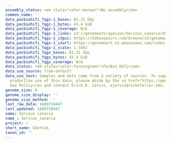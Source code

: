 ```yaml
---
assembly_status: <em style="color:maroon">No assembly</em>
common_name: ''
data_pacbiohifi_fqgz-1_bases: 81.31 Gbp
data_pacbiohifi_fqgz-1_bytes: 43.4 GiB
data_pacbiohifi_fqgz-1_coverage: N/A
data_pacbiohifi_fqgz-1_links: s3://genomeark/species/Serinus_canaria/bSerCan1/genomic_data/pacbio_hifi/<br>
data_pacbiohifi_fqgz-1_s3gui: https://42basepairs.com/browse/s3/genomeark/species/Serinus_canaria/bSerCan1/genomic_data/pacbio_hifi/
data_pacbiohifi_fqgz-1_s3url: https://genomeark.s3.amazonaws.com/index.html?prefix=species/Serinus_canaria/bSerCan1/genomic_data/pacbio_hifi/
data_pacbiohifi_fqgz-1_scale: 1.7463
data_pacbiohifi_fqgz_bases: 81.31 Gbp
data_pacbiohifi_fqgz_bytes: 43.4 GiB
data_pacbiohifi_fqgz_coverage: N/A
data_status: <em style="color:forestgreen">PacBio HiFi</em>
data_use_source: from-default
data_use_text: Samples and data come from a variety of sources. To support fair and
  productive use of this data, please abide by the <a href="https://genome10k.soe.ucsc.edu/data-use-policies/">Data
  Use Policy</a> and contact Erich D. Jarvis, ejarvis@rockefeller.edu, with any questions.
genome_size: 0
genome_size_display: ''
genome_size_method: ''
last_raw_data: 1689710447
last_updated: 1689710447
name: Serinus canaria
name_: Serinus_canaria
project: ~
short_name: bSerCan
taxon_id: ''
---
```

